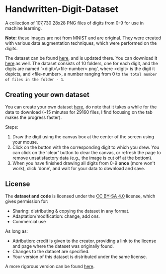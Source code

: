 # Handwritten-Digit-Dataset
A collection of 107,730 28x28 PNG files of digits from 0-9 for use in machine learning.

**Note:** these images are not from MNIST and are original. They were created with various data augmentation techniques, which were performed on the digits.

The dataset can be found [here](https://github.com/JC-ProgJava/Handwritten-Digit-Dataset/releases), and is updated there. You can download it [here](https://www.kaggle.com/jcprogjava/handwritten-digits-dataset-not-in-mnist) as well. The dataset consists of 10 folders, one for each digit, and the digits are named '\<digit>\\\<file-number>.png', where \<digit> is the digit it depicts, and \<file-number>, a number ranging from 0 to `the total number of files in the folder - 1`.


## Creating your own dataset

You can create your own dataset [here](https://jc-progjava.github.io/Handwritten-Digit-Dataset/), do note that it takes a while for the data to download (~15 minutes for 29160 files, I find focusing on the tab makes the progress faster).

Steps:
1. Draw the digit using the canvas box at the center of the screen using your mouse.
2. Click on the button with the corresponding digit to which you drew.
   You can click on the 'clear' button to clear the canvas, or refresh the page to remove unsatisfactory data (e.g., the image is cut off at the bottom).
3. When you have finished drawing all digits from 0-9 **once** (more won't work), click 'done', and wait for your data to download and save.


## License

The **dataset and code** is licensed under the [CC BY-SA 4.0](https://creativecommons.org/licenses/by-sa/4.0/) license, which gives permission for:
- Sharing: distributing & copying the dataset in any format.
- Adaptation/modification: change, add ons.
- Commercial use

As long as:
- Attribution: credit is given to the creator, providing a link to the license and page where the dataset was originally found.
- Changes to the dataset are specified.
- Your version of this dataset is distributed under the same license.

A more rigorous version can be found [here](LICENSE.md).
